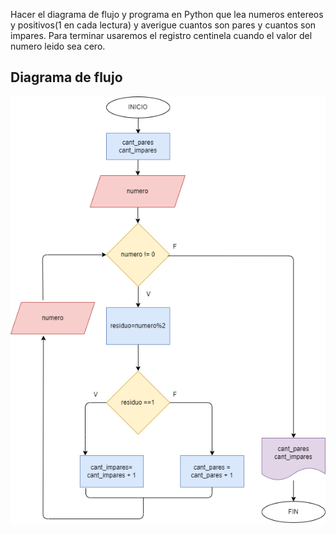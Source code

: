 Hacer el diagrama de flujo y programa en Python que lea numeros entereos y positivos(1 en cada lectura) y averigue cuantos son pares y cuantos son impares. Para terminar usaremos el registro centinela cuando el valor del numero leido sea cero.

## Diagrama de flujo

![Diagrama de flujo](diagrama.png "Diagrama de flujo")